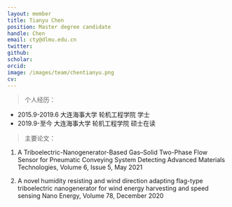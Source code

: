 ```yaml
---
layout: member
title: Tianyu Chen
position: Master degree candidate
handle: Chen
email: cty@dlmu.edu.cn
twitter: 
github: 
scholar:
orcid: 
image: /images/team/chentianyu.png
cv: 
---
```


> 个人经历：

- 2015.9-2019.6 大连海事大学 轮机工程学院 学士
- 2019.9-至今 大连海事大学 轮机工程学院 硕士在读

> 主要论文：

1.	A Triboelectric-Nanogenerator-Based Gas–Solid Two-Phase Flow Sensor for Pneumatic Conveying System Detecting  Advanced Materials Technologies, Volume 6, Issue 5, May 2021

2.	A novel humidity resisting and wind direction adapting flag-type triboelectric nanogenerator for wind energy harvesting and speed sensing  Nano Energy, Volume 78, December 2020
